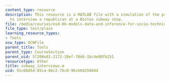 ```yaml
---
content_type: resource
description: This resource is a MATLAB file with a simulation of the process of waiting
  to interview a republican at a Boston subway stop.
file: /media/courses/esd-86-models-data-and-inference-for-socio-technical-systems-spring-2007/91c60d5d85ca8bc276c096c60425684d_subway_interviews.m
file_type: text/plain
learning_resource_types:
- Tools
ocw_type: OCWFile
parent_title: Tools
parent_type: CourseSection
parent_uid: 57208e81-2172-38ef-78d6-1bc4e00fb251
resourcetype: Other
title: subway_interviews.m
uid: 91c60d5d-85ca-8bc2-76c0-96c60425684d
---
```

